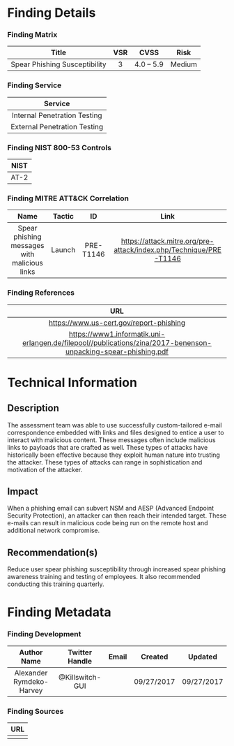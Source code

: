 # Finding Details 

### Finding Matrix
| Title  | VSR  |  CVSS  | Risk |
|:-:|:-:|:-:|:-:|
| Spear Phishing Susceptibility   | 3  | 4.0 – 5.9  | Medium  |

### Finding Service
| Service  |
|:-:|
| Internal Penetration Testing  |
| External Penetration Testing  |

### Finding NIST 800-53 Controls
| NIST  |
|:-:|
| AT-2 |


### Finding MITRE ATT&CK Correlation
| Name | Tactic | ID | Link |
|:-:|:-:|:-:|:-:|
| Spear phishing messages with malicious links | Launch | PRE-T1146 | https://attack.mitre.org/pre-attack/index.php/Technique/PRE-T1146 |

### Finding References 
| URL |
|:-:|
| https://www.us-cert.gov/report-phishing |
| https://www1.informatik.uni-erlangen.de/filepool//publications/zina/2017-benenson-unpacking-spear-phishing.pdf |

# Technical Information

## Description 
The assessment team was able to use successfully custom-tailored e-mail correspondence embedded with links and files designed to entice a user to interact with malicious content. These messages often include malicious links to payloads that are crafted as well. These types of attacks have historically been effective because they exploit human nature into trusting the attacker. These types of attacks can range in sophistication and motivation of the attacker. 

## Impact
When a phishing email can subvert NSM and AESP (Advanced Endpoint Security Protection), an attacker can then reach their intended target. These e-mails can result in malicious code being run on the remote host and additional network compromise. 

## Recommendation(s)
Reduce user spear phishing susceptibility through increased spear phishing awareness training and testing of employees. It also recommended conducting this training quarterly.

# Finding Metadata
### Finding Development
| Author Name | Twitter Handle | Email | Created | Updated |
|:-:|:-:|:-:|:-:|:-:|
| Alexander Rymdeko-Harvey | @Killswitch-GUI |  | 09/27/2017 | 09/27/2017 |

### Finding Sources
| URL | 
|:-:|
|  |

